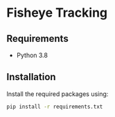 # Fisheye Tracking

## Requirements

- Python 3.8

## Installation

Install the required packages using:

```bash
pip install -r requirements.txt